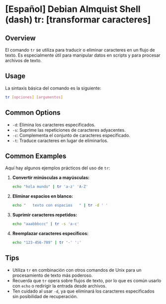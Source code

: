 # [Español] Debian Almquist Shell (dash) tr: [transformar caracteres]

## Overview
El comando `tr` se utiliza para traducir o eliminar caracteres en un flujo de texto. Es especialmente útil para manipular datos en scripts y para procesar archivos de texto.

## Usage
La sintaxis básica del comando es la siguiente:

```bash
tr [opciones] [argumentos]
```

## Common Options
- `-d`: Elimina los caracteres especificados.
- `-s`: Suprime las repeticiones de caracteres adyacentes.
- `-c`: Complementa el conjunto de caracteres especificado.
- `-t`: Traduce caracteres en lugar de eliminarlos.

## Common Examples
Aquí hay algunos ejemplos prácticos del uso de `tr`:

1. **Convertir minúsculas a mayúsculas:**
   ```bash
   echo "hola mundo" | tr 'a-z' 'A-Z'
   ```

2. **Eliminar espacios en blanco:**
   ```bash
   echo "   texto con espacios   " | tr -d ' '
   ```

3. **Suprimir caracteres repetidos:**
   ```bash
   echo "aaabbbccc" | tr -s 'a-c'
   ```

4. **Reemplazar caracteres específicos:**
   ```bash
   echo "123-456-789" | tr '-' ':'
   ```

## Tips
- Utiliza `tr` en combinación con otros comandos de Unix para un procesamiento de texto más poderoso.
- Recuerda que `tr` opera sobre flujos de texto, por lo que es común usarlo con `echo` o redirigir la entrada desde archivos.
- Ten cuidado al usar `-d`, ya que eliminará los caracteres especificados sin posibilidad de recuperación.